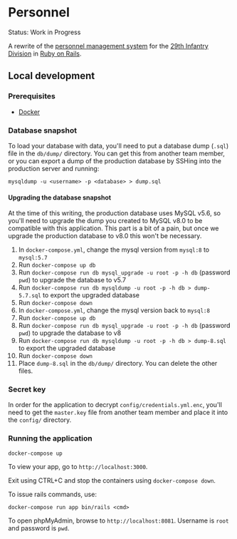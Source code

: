 # Personnel

Status: Work in Progress

A rewrite of the [personnel management system](https://github.com/29th/personnel) for the [29th Infantry Division](http://29th.org) in [Ruby on Rails](https://rubyonrails.org).

## Local development

### Prerequisites
- [Docker](https://docs.docker.com/install/)

### Database snapshot
To load your database with data, you'll need to put a database dump (`.sql`) file in the `db/dump/`
directory. You can get this from another team member, or you can export a dump of the production
database by SSHing into the production server and running:

```
mysqldump -u <username> -p <database> > dump.sql
```

#### Upgrading the database snapshot
At the time of this writing, the production database uses MySQL v5.6, so you'll need to upgrade the
dump you created to MySQL v8.0 to be compatible with this application. This part is a bit of a pain,
but once we upgrade the production database to v8.0 this won't be necessary.

1. In `docker-compose.yml`, change the mysql version from `mysql:8` to `mysql:5.7`
2. Run `docker-compose up db`
3. Run `docker-compose run db mysql_upgrade -u root -p -h db` (password `pwd`) to upgrade the database to v5.7
4. Run `docker-compose run db mysqldump -u root -p -h db > dump-5.7.sql` to export the upgraded database
5. Run `docker-compose down`
6. In `docker-compose.yml`, change the mysql version back to `mysql:8`
7. Run `docker-compose up db`
8. Run `docker-compose run db mysql_upgrade -u root -p -h db` (password `pwd`) to upgrade the database to v8
9. Run `docker-compose run db mysqldump -u root -p -h db > dump-8.sql` to export the upgraded database
10. Run `docker-compose down`
11. Place `dump-8.sql` in the `db/dump/` directory. You can delete the other files.

### Secret key
In order for the application to decrypt `config/credentials.yml.enc`, you'll need to get the `master.key`
file from another team member and place it into the `config/` directory.

### Running the application

```
docker-compose up
```

To view your app, go to `http://localhost:3000`.

Exit using CTRL+C and stop the containers using `docker-compose down`.

To issue rails commands, use:

```
docker-compose run app bin/rails <cmd>
```

To open phpMyAdmin, browse to `http://localhost:8081`. Username is `root` and password is `pwd`.
